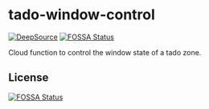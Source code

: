 # tado-window-control

[![DeepSource](https://deepsource.io/gh/gonzolino/tado-window-control.svg/?label=active+issues&token=8GqXaYDiKLUwxNhoDtuq8uXi)](https://deepsource.io/gh/gonzolino/tado-window-control/?ref=repository-badge)
[![FOSSA Status](https://app.fossa.com/api/projects/git%2Bgithub.com%2Fgonzolino%2Ftado-window-control.svg?type=shield)](https://app.fossa.com/projects/git%2Bgithub.com%2Fgonzolino%2Ftado-window-control?ref=badge_shield)

Cloud function to control the window state of a tado zone.


## License
[![FOSSA Status](https://app.fossa.com/api/projects/git%2Bgithub.com%2Fgonzolino%2Ftado-window-control.svg?type=large)](https://app.fossa.com/projects/git%2Bgithub.com%2Fgonzolino%2Ftado-window-control?ref=badge_large)